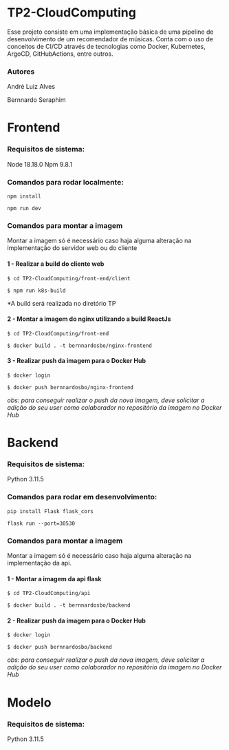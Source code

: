 # TP2-CloudComputing

Esse projeto consiste em uma implementação básica de uma pipeline de desenvolvimento de um recomendador de músicas. Conta com o uso de conceitos de CI/CD através de tecnologias como Docker, Kubernetes, ArgoCD, GitHubActions, entre outros.

### Autores
André Luiz Alves

Bernnardo Seraphim

# Frontend

### Requisitos de sistema:
Node 18.18.0
Npm 9.8.1

### Comandos para rodar localmente:

`npm install`

`npm run dev`

### Comandos para montar a imagem
Montar a imagem só é necessário caso haja alguma alteração na implementação do servidor web ou do cliente

#### 1 - Realizar a build do cliente web

`$ cd TP2-CloudComputing/front-end/client`


`$ npm run k8s-build`

*A build será realizada no diretório TP

#### 2 - Montar a imagem do nginx utilizando a build ReactJs

`$ cd TP2-CloudComputing/front-end`

`$ docker build . -t bernnardosbo/nginx-frontend`

#### 3 - Realizar push da imagem para o Docker Hub

`$ docker login`

`$ docker push bernnardosbo/nginx-frontend`

*obs: para conseguir realizar o push da nova imagem, deve solicitar a adição do seu user como colaborador no repositório da imagem no Docker Hub*

# Backend

### Requisitos de sistema:
Python 3.11.5

### Comandos para rodar em desenvolvimento:

`pip install Flask flask_cors`

`flask run --port=30530`

### Comandos para montar a imagem
Montar a imagem só é necessário caso haja alguma alteração na implementação da api.

#### 1 - Montar a imagem da api flask

`$ cd TP2-CloudComputing/api`

`$ docker build . -t bernnardosbo/backend`

#### 2 - Realizar push da imagem para o Docker Hub

`$ docker login`

`$ docker push bernnardosbo/backend`

*obs: para conseguir realizar o push da nova imagem, deve solicitar a adição do seu user como colaborador no repositório da imagem no Docker Hub*

# Modelo

### Requisitos de sistema:
Python 3.11.5
